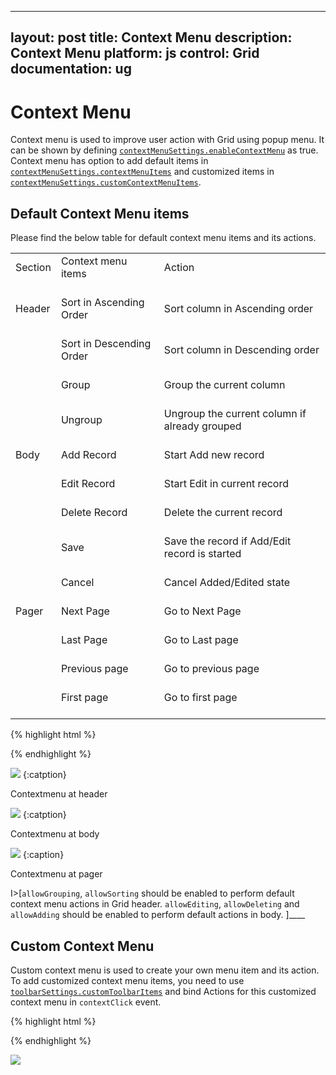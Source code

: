 
---
layout: post
title: Context Menu
description: Context Menu
platform: js
control: Grid
documentation: ug
---
# Context Menu

Context menu is used to improve user action with Grid using popup menu. It can be shown by defining [`contextMenuSettings.enableContextMenu`](http://help.syncfusion.com/js/api/ejgrid#members:contextmenusettings-enablecontextmenu "contextMenuSettings.enableContextMenu") as true. Context menu has option to add default items in [`contextMenuSettings.contextMenuItems`](http://help.syncfusion.com/js/api/ejgrid#members:contextmenusettings-contextmenuitems "contextMenuSettings.contextMenuItems") and customized items in [`contextMenuSettings.customContextMenuItems`](http://help.syncfusion.com/js/api/ejgrid#members:contextmenusettings-customcontextmenuitems "contextMenuSettings.customContextMenuItems").

## Default Context Menu items

Please find the below table for default context menu items and its actions.

<table>
<tr>
<td>
Section<br/><br/></td><td>
Context menu items<br/><br/></td><td>
Action<br/><br/></td></tr>
<tr>
<td>
Header <br/><br/></td><td>
Sort in Ascending Order<br/><br/></td><td>
Sort column in Ascending order<br/><br/></td></tr>
<tr>
<td>
<br/><br/></td><td>
Sort in Descending Order<br/><br/></td><td>
Sort column in Descending order<br/><br/></td></tr>
<tr>
<td>
<br/><br/></td><td>
Group<br/><br/></td><td>
Group the current column<br/><br/></td></tr>
<tr>
<td>
<br/><br/></td><td>
Ungroup<br/><br/></td><td>
Ungroup the current column if already grouped<br/><br/></td></tr>
<tr>
<td>
Body<br/><br/></td><td>
Add Record<br/><br/></td><td>
Start Add new record<br/><br/></td></tr>
<tr>
<td>
<br/><br/></td><td>
Edit Record<br/><br/></td><td>
Start Edit in current record<br/><br/></td></tr>
<tr>
<td>
<br/><br/></td><td>
Delete Record<br/><br/></td><td>
Delete the current record<br/><br/></td></tr>
<tr>
<td>
<br/><br/></td><td>
Save<br/><br/></td><td>
Save the record if Add/Edit record is started<br/><br/></td></tr>
<tr>
<td>
<br/><br/></td><td>
Cancel<br/><br/></td><td>
Cancel Added/Edited state<br/><br/></td></tr>
<tr>
<td>
Pager<br/><br/></td><td>
Next Page<br/><br/></td><td>
Go to Next Page<br/><br/></td></tr>
<tr>
<td>
<br/><br/></td><td>
Last Page<br/><br/></td><td>
Go to Last page<br/><br/></td></tr>
<tr>
<td>
<br/><br/></td><td>
Previous page<br/><br/></td><td>
Go to previous page<br/><br/></td></tr>
<tr>
<td>
<br/><br/></td><td>
First page<br/><br/></td><td>
Go to first page<br/><br/></td></tr>
</table>


{% highlight html %}
<div id="Grid"></div>

<script type="text/javascript">

$("#Grid").ejGrid({

// the datasource "window.gridData" is referred from jsondata.min.js
	dataSource: window.gridData,
	contextMenuSettings: {enableContextMenu: true},
	allowPaging: true,
	allowSorting: true,
	allowGrouping: true,
	pageSettings: {	pageCount: 5},
	editSettings: {allowEditing: true,allowAdding: true,allowDeleting: true,},
	columns: 
		[
			{field: "OrderID",isPrimaryKey: true,headerText: 'Order ID',textAlign: ej.TextAlign.Right,width: 90},
			{field: "CustomerID",headerText: 'Customer ID',width: 90},
			{field: "EmployeeID",headerText: 'Employee ID',editType: ej.Grid.EditingType.Dropdown,textAlign: ej.TextAlign.Right,width: 90},
			{field: "Freight",headerText: 'Freight',textAlign: ej.TextAlign.Right,width: 80,format: "{0:C}"},
			{field: "ShipName",headerText: 'Ship Name',width: 150,}
		]

});

</script>



{% endhighlight %}

![](ContextMenu_images/ContextMenu_img1.png)
{:catption}

Contextmenu at header

![](ContextMenu_images/ContextMenu_img2.png)
{:catption}

Contextmenu at body

![](ContextMenu_images/ContextMenu_img3.png)
{:caption}

Contextmenu at pager

I>[`allowGrouping`, `allowSorting` should be enabled to perform default context menu actions in Grid header. `allowEditing`, `allowDeleting` and `allowAdding` should be enabled to perform default actions in body. ]____

## Custom Context Menu

Custom context menu is used to create your own menu item and its action. To add customized context menu items, you need to use [`toolbarSettings.customToolbarItems`](http://help.syncfusion.com/js/api/ejgrid#members:toolbarsettings-customtoolbaritems "") and bind Actions for this customized context menu in `contextClick` event.


{% highlight html %}
<div id="Grid"></div>

<script type="text/javascript">

$("#Grid").ejGrid({

// the datasource "window.gridData" is referred from jsondata.min.js

	dataSource: window.gridData,
	contextClick: function (args) {
		if (args.text == "Clear Selection")
			this.clearSelection();
		},
	contextMenuSettings: {enableContextMenu: true,contextMenuItems: [],customContextMenuItems: ["Clear Selection"]},
	allowPaging: true,
	columns: [
		{field: "OrderID",headerText: 'Order ID',textAlign: ej.TextAlign.Right,width: 90},
		{field: "CustomerID",headerText: 'Customer ID',width: 90},
		{field: "EmployeeID",headerText: 'Employee ID',textAlign: ej.TextAlign.Right,width: 90},
		{field: "Freight",headerText: 'Freight',textAlign: ej.TextAlign.Right,width: 80,format: "{0:C}"},
		{field: "ShipCountry",headerText: 'Ship Country',width: 90,}
		]

});

</script>



{% endhighlight %}


![](ContextMenu_images/ContextMenu_img4.png)


